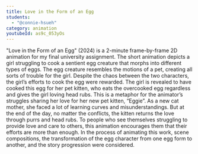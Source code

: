 ```yaml
---
title: Love in the Form of an Egg
students:
  - "@connie-hsueh"
category: animation
youtubeId: as9c_053yOs
---
```

"Love in the Form of an Egg" (2024) is a 2-minute frame-by-frame 2D animation for my final university assignment. The short animation depicts a girl struggling to cook a sentient egg creature that morphs into different types of eggs. The egg creature resembles the motions of a pet, creating all sorts of trouble for the girl. Despite the chaos between the two characters, the girl’s efforts to cook the egg were rewarded. The girl is revealed to have cooked this egg for her pet kitten, who eats the overcooked egg regardless and gives the girl loving head rubs. This is a metaphor for the animator’s struggles sharing her love for her new pet kitten, “Eggie”. As a new cat mother, she faced a lot of learning curves and misunderstandings. But at the end of the day, no matter the conflicts, the kitten returns the love through purrs and head rubs. To people who see themselves struggling to provide love and care to others, this animation encourages them that their efforts are more than enough. In the process of animating this work, scene compositions, the transformation of the egg character from one egg form to another, and the story progression were considered.